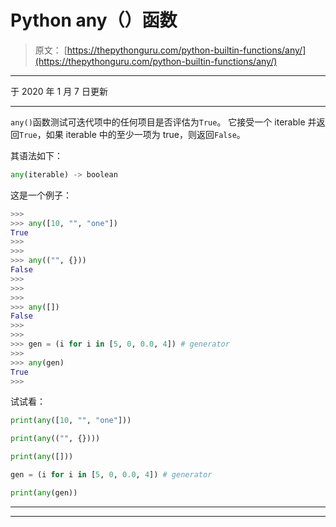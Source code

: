 # Python any（）函数

> 原文： [https://thepythonguru.com/python-builtin-functions/any/](https://thepythonguru.com/python-builtin-functions/any/)

* * *

于 2020 年 1 月 7 日更新

* * *

`any()`函数测试可迭代项中的任何项目是否评估为`True`。 它接受一个 iterable 并返回`True`，如果 iterable 中的至少一项为 true，则返回`False`。

其语法如下：

```py
any(iterable) -> boolean

```

这是一个例子：

```py
>>> 
>>> any([10, "", "one"])
True
>>> 
>>> 
>>> any(("", {}))
False
>>> 
>>> 
>>> 
>>> any([])
False
>>> 
>>>
>>> gen = (i for i in [5, 0, 0.0, 4]) # generator
>>> 
>>> any(gen)
True
>>>

```

试试看：

```py
print(any([10, "", "one"]))

print(any(("", {})))

print(any([]))

gen = (i for i in [5, 0, 0.0, 4]) # generator

print(any(gen)) 
```

* * *

* * *